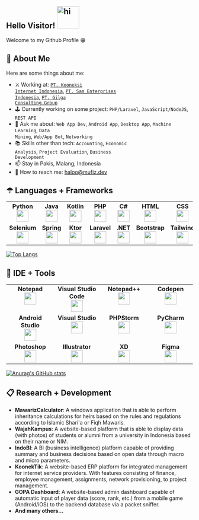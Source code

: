 <h2 dir="auto">Hello Visitor! <img src="https://media2.giphy.com/media/FxAYkQqdw63hC/giphy.gif?cid=ecf05e477oz2lvpgcdtc8xhhcytwf9gcp5wim7tspntp11qr&rid=giphy.gif&ct=s" width="60" height="60" alt="hi" style="max-width: 100%;"></h2>
Welcome to my Github Profile 😁

<h2 dir="auto">👦 About Me</h2>
Here are some things about me:

- ⚔ Working at: <a href="https://www.koonek.net"><code>PT. Kooneksi Internet Indonesia</code><a>, <a href="https://www.samenterprise.co.id"><code>PT. Sam Enterprises Indonesia</code><a>, <a href="https://www.gilga.co.id"><code>PT. Gilga Consulting Group</code><a>
- 🕹 Currently working on some project: <code>PHP/Laravel</code>, <code>JavaScript/NodeJS</code>, <code>REST API</code>
- 💬 Ask me about: <code>Web App Dev</code>, <code>Android App</code>, <code>Desktop App</code>, <code>Machine Learning</code>, <code>Data Mining</code>, <code>Web/App Bot</code>, <code>Networking</code>
- 📚 Skills other than tech: <code>Accounting</code>, <code>Economic Analysis</code>, <code>Project Evaluation</code>, <code>Business Development</code>
- 📫 Stay in Pakis, Malang, Indonesia
- 📩 How to reach me: haloo@mufiz.dev


<h2 dir="auto">☂ Languages + Frameworks</h2>
<table width="460px">
    <tbody>
        <tr valign="top">
            <td width="100px" align="center">
            <span><strong>Python</strong></span><br>
            <img height="32px" src="https://cdn.jsdelivr.net/gh/devicons/devicon/icons/python/python-original.svg">
            </td>
            <td width="100px" align="center">
            <span><strong>Java</strong></span><br>
            <img height="32" src="https://cdn.jsdelivr.net/gh/devicons/devicon/icons/java/java-original.svg">
            </td>
            <td width="100px" align="center">
            <span><strong>Kotlin</strong></span><br>
            <img height="32px" src="https://cdn.jsdelivr.net/gh/devicons/devicon/icons/kotlin/kotlin-original.svg">
            </td>
            <td width="100px" align="center">
            <span><strong>PHP</strong></span><br>
            <img height="32px" src="https://cdn.jsdelivr.net/gh/devicons/devicon/icons/php/php-plain.svg">
            </td>
            <td width="100px" align="center">
            <span><strong>C#</strong></span><br>
            <img height="32px" src="https://cdn.jsdelivr.net/gh/devicons/devicon/icons/csharp/csharp-original.svg">
            </td>
            <td width="100px" align="center">
            <span><strong>HTML</strong></span><br>
            <img height="32" src="https://cdn.jsdelivr.net/gh/devicons/devicon/icons/html5/html5-original.svg">
            </td>
            <td width="100px" align="center">
            <span><strong>CSS</strong></span><br>
            <img height="32px" src="https://cdn.jsdelivr.net/gh/devicons/devicon/icons/css3/css3-original.svg">
            </td>
            <td width="100px" align="center">
            <span><strong>JavaScript</strong></span><br>
            <img height="32px" src="https://cdn.jsdelivr.net/gh/devicons/devicon/icons/javascript/javascript-original.svg">
            </td>
            <td width="100px" align="center">
            <span><strong>Bash</strong></span><br>
            <img height="32px" src="https://cdn.jsdelivr.net/gh/devicons/devicon/icons/bash/bash-original.svg">
            </td>
        </tr> 
        <tr valign="top">
            <td width="100px" align="center">
            <span><strong>Selenium</strong></span><br>
            <img height="32px" src="https://camo.githubusercontent.com/74ed64243ba05754329bc527cd4240ebd1c087a1/68747470733a2f2f73656c656e69756d2e6465762f696d616765732f73656c656e69756d5f6c6f676f5f7371756172655f677265656e2e706e67">
            </td>
            <td width="100px" align="center">
            <span><strong>Spring</strong></span><br>
            <img height="32px" src="https://cdn.jsdelivr.net/gh/devicons/devicon/icons/spring/spring-original.svg">
            </td>
            <td width="100px" align="center">
            <span><strong>Ktor</strong></span><br>
            <img height="32px" src="https://ktor.io/docs/images/ktor_logo.svg">
            </td>
            <td width="100px" align="center">
            <span><strong>Laravel</strong></span><br>
            <img height="32px" src="https://cdn.jsdelivr.net/gh/devicons/devicon/icons/laravel/laravel-plain.svg">
            </td>
            <td width="100px" align="center">
            <span><strong>.NET</strong></span><br>
            <img height="32px" src="https://cdn.jsdelivr.net/gh/devicons/devicon/icons/dot-net/dot-net-original.svg">
            </td>
            <td width="100px" align="center">
            <span><strong>Bootstrap</strong></span><br>
            <img height="32px" src="https://cdn.jsdelivr.net/gh/devicons/devicon/icons/bootstrap/bootstrap-original.svg">
            </td>
            <td width="100px" align="center">
            <span><strong>Tailwind</strong></span><br>
            <img height="32px" src="https://cdn.jsdelivr.net/gh/devicons/devicon/icons/tailwindcss/tailwindcss-plain.svg">
            </td>
            <td width="100px" align="center">
            <span><strong>NodeJS</strong></span><br>
            <img height="32px" src="https://cdn.jsdelivr.net/gh/devicons/devicon/icons/nodejs/nodejs-original.svg">
            </td>
            <td width="100px" align="center">
            <span><strong>RouterOS</strong></span><br>
            <img height="32px" src="https://cdn.kibrispdr.org/data/723/mikrotik-logo-png-25.jpg">
            </td>
        </tr> 
    </tbody>
</table>

[![Top Langs](https://github-readme-stats.vercel.app/api/top-langs/?username=mufizmq&layout=compact)](https://github.com/anuraghazra/github-readme-stats)
    

<h2 dir="auto">🔬 IDE + Tools</h2>
<table width="460px">
    <tbody>
        <tr valign="top">
            <td width="250px" align="center">
            <span><strong>Notepad</strong></span><br>
            <img height="32px" src="https://upload.wikimedia.org/wikipedia/en/2/2a/Notepad.png">
            </td>
            <td width="250px" align="center">
            <span><strong>Visual Studio Code</strong></span><br>
            <img height="32" src="https://upload.wikimedia.org/wikipedia/commons/9/9a/Visual_Studio_Code_1.35_icon.svg">
            </td>
            <td width="250px" align="center">
            <span><strong>Notepad++</strong></span><br>
            <img height="32px" src="https://upload.wikimedia.org/wikipedia/commons/0/0f/Notepad%2B%2B_Logo.png">
            </td>
            <td width="250px" align="center">
            <span><strong>Codepen</strong></span><br>
            <img height="32px" src="https://cpwebassets.codepen.io/assets/favicon/logo-pin-8f3771b1072e3c38bd662872f6b673a722f4b3ca2421637d5596661b4e2132cc.svg">
            </td>
        </tr>
        <tr valign="top">
            <td width="250px" align="center">
            <span><strong>Android Studio</strong></span><br>
            <img height="32px" src="https://upload.wikimedia.org/wikipedia/commons/9/95/Android_Studio_Icon_3.6.svg">
            </td>
            <td width="250px" align="center">
            <span><strong>Visual Studio</strong></span><br>
            <img height="32" src="https://upload.wikimedia.org/wikipedia/commons/5/59/Visual_Studio_Icon_2019.svg">
            </td>
            <td width="250px" align="center">
            <span><strong>PHPStorm</strong></span><br>
            <img height="32px" src="https://upload.wikimedia.org/wikipedia/commons/c/c9/PhpStorm_Icon.svg">
            </td>
            <td width="250px" align="center">
            <span><strong>PyCharm</strong></span><br>
            <img height="32px" src="https://upload.wikimedia.org/wikipedia/commons/1/1d/PyCharm_Icon.svg">
            </td>
        </tr>
        <tr valign="top">
            <td width="250px" align="center">
            <span><strong>Photoshop</strong></span><br>
            <img height="32px" src="https://upload.wikimedia.org/wikipedia/commons/a/af/Adobe_Photoshop_CC_icon.svg">
            </td>
            <td width="250px" align="center">
            <span><strong>Illustrator</strong></span><br>
            <img height="32" src="https://upload.wikimedia.org/wikipedia/commons/f/fb/Adobe_Illustrator_CC_icon.svg">
            </td>
            <td width="250px" align="center">
            <span><strong>XD</strong></span><br>
            <img height="32px" src="https://upload.wikimedia.org/wikipedia/commons/c/c2/Adobe_XD_CC_icon.svg">
            </td>
            <td width="250px" align="center">
            <span><strong>Figma</strong></span><br>
            <img height="32px" src="https://upload.wikimedia.org/wikipedia/commons/3/33/Figma-logo.svg">
            </td>
        </tr>
    </tbody>
</table>

[![Anurag's GitHub stats](https://github-readme-stats.vercel.app/api?username=mufizmq)](https://github.com/anuraghazra/github-readme-stats)

<h2 dir="auto">📋 Research + Development</h2>
 <ul dir="auto">
    <li><b>MawarizCalculator</b>: A windows application that is able to perform inheritance calculations for heirs based on the rules and regulations according to Islamic Shari'a or Fiqh Mawaris.
    </li>
    <li><b>WajahKampus</b>: A website-based platform that is able to display data (with photos) of students or alumni from a university in Indonesia based on their name or NIM.
    </li>
    <li><b>IndoBI</b>: A BI (business intelligence) platform capable of providing summary and business decisions based on open data through macro and micro parameters.
    </li>
    <li><b>KoonekTik</b>: A website-based ERP platform for integrated management for internet service providers. With features consisting of finance, employee management, assignments, network provisioning, to project management.
    </li>
    <li><b>GOPA Dashboard</b>: A website-based admin dashboard capable of automatic input of player data (score, rank, etc.) from a mobile game (Android/iOS) to the backend database via a packet sniffer.
    </li>
    <li><b>And many others...</b>
    </li>
</ul>

